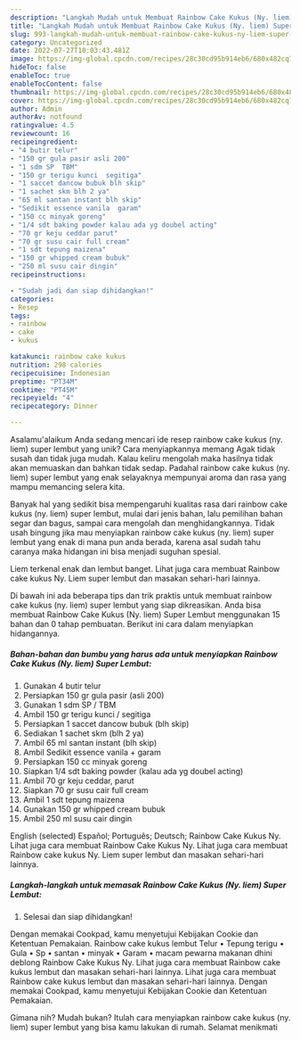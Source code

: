 ```yaml
---
description: "Langkah Mudah untuk Membuat Rainbow Cake Kukus (Ny. liem) Super Lembut{ yang Enak Banget"
title: "Langkah Mudah untuk Membuat Rainbow Cake Kukus (Ny. liem) Super Lembut{ yang Enak Banget"
slug: 993-langkah-mudah-untuk-membuat-rainbow-cake-kukus-ny-liem-super-lembut-yang-enak-banget
category: Uncategorized
date: 2022-07-27T10:03:43.481Z
image: https://img-global.cpcdn.com/recipes/28c30cd95b914eb6/680x482cq70/rainbow-cake-kukus-ny-liem-super-lembut-foto-resep-utama.jpg
hideToc: false
enableToc: true
enableTocContent: false
thumbnail: https://img-global.cpcdn.com/recipes/28c30cd95b914eb6/680x482cq70/rainbow-cake-kukus-ny-liem-super-lembut-foto-resep-utama.jpg
cover: https://img-global.cpcdn.com/recipes/28c30cd95b914eb6/680x482cq70/rainbow-cake-kukus-ny-liem-super-lembut-foto-resep-utama.jpg
author: Admin
authorAv: notfound
ratingvalue: 4.5
reviewcount: 16
recipeingredient:
- "4 butir telur"
- "150 gr gula pasir asli 200"
- "1 sdm SP  TBM"
- "150 gr terigu kunci  segitiga"
- "1 saccet dancow bubuk blh skip"
- "1 sachet skm blh 2 ya"
- "65 ml santan instant blh skip"
- "Sedikit essence vanila  garam"
- "150 cc minyak goreng"
- "1/4 sdt baking powder kalau ada yg doubel acting"
- "70 gr keju ceddar parut"
- "70 gr susu cair full cream"
- "1 sdt tepung maizena"
- "150 gr whipped cream bubuk"
- "250 ml susu cair dingin"
recipeinstructions:

- "Sudah jadi dan siap dihidangkan!"
categories:
- Resep
tags:
- rainbow
- cake
- kukus

katakunci: rainbow cake kukus 
nutrition: 298 calories
recipecuisine: Indonesian
preptime: "PT34M"
cooktime: "PT45M"
recipeyield: "4"
recipecategory: Dinner

---
```



Asalamu'alaikum Anda sedang mencari ide resep rainbow cake kukus (ny. liem) super lembut yang unik? Cara menyiapkannya memang Agak tidak susah dan tidak juga mudah. Kalau keliru mengolah maka hasilnya tidak akan memuaskan dan bahkan tidak sedap. Padahal rainbow cake kukus (ny. liem) super lembut yang enak selayaknya mempunyai aroma dan rasa yang mampu memancing selera kita.


Banyak hal yang sedikit bisa mempengaruhi kualitas rasa dari rainbow cake kukus (ny. liem) super lembut, mulai dari jenis bahan, lalu pemilihan bahan segar dan bagus, sampai cara mengolah dan menghidangkannya. Tidak usah bingung jika mau menyiapkan rainbow cake kukus (ny. liem) super lembut yang enak di mana pun anda berada, karena asal sudah tahu caranya maka hidangan ini bisa menjadi suguhan spesial.

Liem terkenal enak dan lembut banget. Lihat juga cara membuat Rainbow cake kukus Ny. Liem super lembut dan masakan sehari-hari lainnya.


Di bawah ini ada beberapa tips dan trik praktis untuk membuat rainbow cake kukus (ny. liem) super lembut yang siap dikreasikan. Anda bisa membuat Rainbow Cake Kukus (Ny. liem) Super Lembut menggunakan 15 bahan dan 0 tahap pembuatan. Berikut ini cara dalam menyiapkan hidangannya.

<!--inarticleads1-->

##### Bahan-bahan dan bumbu yang harus ada untuk menyiapkan Rainbow Cake Kukus (Ny. liem) Super Lembut:

1. Gunakan 4 butir telur
1. Persiapkan 150 gr gula pasir (asli 200)
1. Gunakan 1 sdm SP / TBM
1. Ambil 150 gr terigu kunci / segitiga
1. Persiapkan 1 saccet dancow bubuk (blh skip)
1. Sediakan 1 sachet skm (blh 2 ya)
1. Ambil 65 ml santan instant (blh skip)
1. Ambil Sedikit essence vanila + garam
1. Persiapkan 150 cc minyak goreng
1. Siapkan 1/4 sdt baking powder (kalau ada yg doubel acting)
1. Ambil 70 gr keju ceddar, parut
1. Siapkan 70 gr susu cair full cream
1. Ambil 1 sdt tepung maizena
1. Gunakan 150 gr whipped cream bubuk
1. Ambil 250 ml susu cair dingin


English (selected) Español; Português; Deutsch; Rainbow Cake Kukus Ny. Lihat juga cara membuat Rainbow Cake Kukus Ny. Lihat juga cara membuat Rainbow cake kukus Ny. Liem super lembut dan masakan sehari-hari lainnya. 

<!--inarticleads2-->

##### Langkah-langkah untuk memasak Rainbow Cake Kukus (Ny. liem) Super Lembut:


1. Selesai dan siap dihidangkan!

Dengan memakai Cookpad, kamu menyetujui Kebijakan Cookie dan Ketentuan Pemakaian. Rainbow cake kukus lembut Telur • Tepung terigu • Gula • Sp • santan • minyak • Garam • macam pewarna makanan dhini deblong Rainbow Cake Kukus Ny. Lihat juga cara membuat Rainbow cake kukus lembut dan masakan sehari-hari lainnya. Lihat juga cara membuat Rainbow cake kukus lembut dan masakan sehari-hari lainnya. Dengan memakai Cookpad, kamu menyetujui Kebijakan Cookie dan Ketentuan Pemakaian. 

Gimana nih? Mudah bukan? Itulah cara menyiapkan rainbow cake kukus (ny. liem) super lembut yang bisa kamu lakukan di rumah. Selamat menikmati
